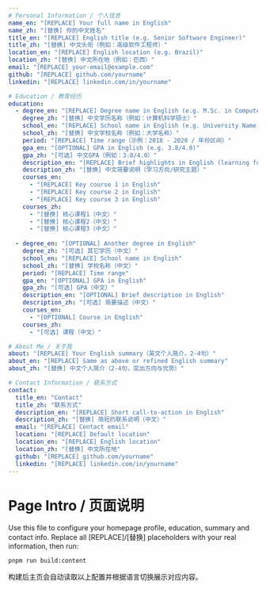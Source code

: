 ```yaml
---
# Personal Information / 个人信息
name_en: "[REPLACE] Your full name in English"
name_zh: "[替换] 你的中文姓名"
title_en: "[REPLACE] English title (e.g. Senior Software Engineer)"
title_zh: "[替换] 中文头衔（例如：高级软件工程师）"
location_en: "[REPLACE] English location (e.g. Brazil)"
location_zh: "[替换] 中文所在地（例如：巴西）"
email: "[REPLACE] your-email@example.com"
github: "[REPLACE] github.com/yourname"
linkedin: "[REPLACE] linkedin.com/in/yourname"

# Education / 教育经历
education:
  - degree_en: "[REPLACE] Degree name in English (e.g. M.Sc. in Computer Science)"
    degree_zh: "[替换] 中文学历名称（例如：计算机科学硕士）"
    school_en: "[REPLACE] School name in English (e.g. University Name)"
    school_zh: "[替换] 中文学校名称（例如：大学名称）"
    period: "[REPLACE] Time range（示例：2018 - 2020 / 年份区间）"
    gpa_en: "[OPTIONAL] GPA in English (e.g. 3.8/4.0)"
    gpa_zh: "[可选] 中文GPA（例如：3.8/4.0）"
    description_en: "[REPLACE] Brief highlights in English (learning focus/research topics)"
    description_zh: "[替换] 中文简要说明（学习方向/研究主题）"
    courses_en:
      - "[REPLACE] Key course 1 in English"
      - "[REPLACE] Key course 2 in English"
      - "[REPLACE] Key course 3 in English"
    courses_zh:
      - "[替换] 核心课程1（中文）"
      - "[替换] 核心课程2（中文）"
      - "[替换] 核心课程3（中文）"
  
  - degree_en: "[OPTIONAL] Another degree in English"
    degree_zh: "[可选] 其它学历（中文）"
    school_en: "[REPLACE] School name in English"
    school_zh: "[替换] 学校名称（中文）"
    period: "[REPLACE] Time range"
    gpa_en: "[OPTIONAL] GPA in English"
    gpa_zh: "[可选] GPA（中文）"
    description_en: "[OPTIONAL] Brief description in English"
    description_zh: "[可选] 简要描述（中文）"
    courses_en:
      - "[OPTIONAL] Course in English"
    courses_zh:
      - "[可选] 课程（中文）"

# About Me / 关于我
about: "[REPLACE] Your English summary（英文个人简介，2-4句）"
about_en: "[REPLACE] Same as above or refined English summary"
about_zh: "[替换] 中文个人简介（2-4句，突出方向与优势）"

# Contact Information / 联系方式
contact:
  title_en: "Contact"
  title_zh: "联系方式"
  description_en: "[REPLACE] Short call-to-action in English"
  description_zh: "[替换] 简短的联系说明（中文）"
  email: "[REPLACE] Contact email"
  location: "[REPLACE] Default location"
  location_en: "[REPLACE] English location"
  location_zh: "[替换] 中文所在地"
  github: "[REPLACE] github.com/yourname"
  linkedin: "[REPLACE] linkedin.com/in/yourname"
---
```


# Page Intro / 页面说明

Use this file to configure your homepage profile, education, summary and contact info. Replace all [REPLACE]/[替换] placeholders with your real information, then run:

```bash
pnpm run build:content
```

构建后主页会自动读取以上配置并根据语言切换展示对应内容。
